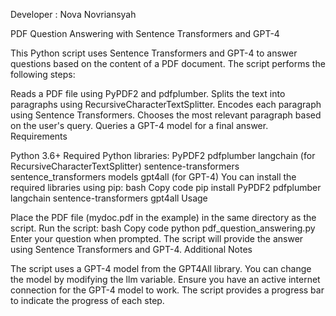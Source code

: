 Developer : Nova Novriansyah

PDF Question Answering with Sentence Transformers and GPT-4

This Python script uses Sentence Transformers and GPT-4 to answer questions based on the content of a PDF document. The script performs the following steps:

Reads a PDF file using PyPDF2 and pdfplumber.
Splits the text into paragraphs using RecursiveCharacterTextSplitter.
Encodes each paragraph using Sentence Transformers.
Chooses the most relevant paragraph based on the user's query.
Queries a GPT-4 model for a final answer.
Requirements

Python 3.6+
Required Python libraries:
PyPDF2
pdfplumber
langchain (for RecursiveCharacterTextSplitter)
sentence-transformers
sentence_transformers models
gpt4all (for GPT-4)
You can install the required libraries using pip:
bash
Copy code
pip install PyPDF2 pdfplumber langchain sentence-transformers gpt4all
Usage

Place the PDF file (mydoc.pdf in the example) in the same directory as the script.
Run the script:
bash
Copy code
python pdf_question_answering.py
Enter your question when prompted.
The script will provide the answer using Sentence Transformers and GPT-4.
Additional Notes

The script uses a GPT-4 model from the GPT4All library. You can change the model by modifying the llm variable.
Ensure you have an active internet connection for the GPT-4 model to work.
The script provides a progress bar to indicate the progress of each step.
 
